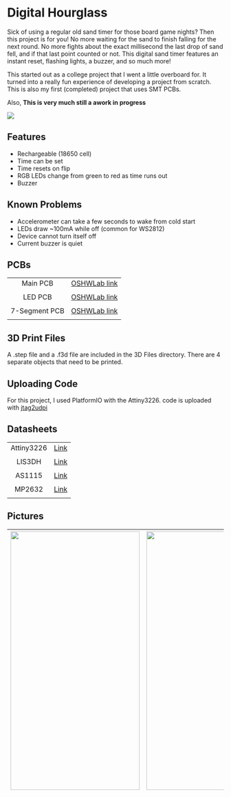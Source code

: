 
# Digital Hourglass

Sick of using a regular old sand timer for those board game nights? Then this project is for you! No more waiting for the sand to finish falling for the next round. No more fights about the exact millisecond the last drop of sand fell, and if that last point counted or not. This digital sand timer features an instant reset, flashing lights, a buzzer, and so much more!

This started out as a college project that I went a little overboard for. It turned into a really fun experience of developing a project from scratch. This is also my first (completed) project that uses SMT PCBs.

Also, **This is very much still a awork in progress**

<img src="https://github.com/rebelonion/Digital-Hourglass/blob/main/Pictures/gif.gif">


## Features

- Rechargeable (18650 cell)
- Time can be set
- Time resets on flip
- RGB LEDs change from green to red as time runs out
- Buzzer

## Known Problems

- Accelerometer can take a few seconds to wake from cold start
- LEDs draw ~100mA while off (common for WS2812)
- Device cannot turn itself off
- Current buzzer is quiet

## PCBs
|||
|:-------------:|:-------------:|
|Main PCB|[OSHWLab link](https://oshwlab.com/somdahlfinnley/timer-hourglass)|
|||
|LED PCB|[OSHWLab link](https://oshwlab.com/somdahlfinnley/hourglass_leds)|
|||
|7-Segment PCB|[OSHWLab link](https://oshwlab.com/somdahlfinnley/hourglass_7seg)|
|||

## 3D Print Files
A .step file and a .f3d file are included in the 3D Files directory. There are 4 separate objects that need to be printed.

## Uploading Code
For this project, I used PlatformIO with the Attiny3226. code is uploaded with [jtag2udpi](https://github.com/ElTangas/jtag2updi)

## Datasheets 
|||
|:-:|:-:|
|Attiny3226|[Link](https://www.mouser.com/datasheet/2/268/ATtiny3224_3226_3227_Data_Sheet_DS40002345B-2940847.pdf)|
|||
|LIS3DH|[Link](https://www.mouser.com/datasheet/2/389/lis3dh-1849589.pdf)|
|||
|AS1115|[Link](https://www.mouser.com/datasheet/2/588/AS1115_DS000206_1_00-1512924.pdf)|
|||
|MP2632|[Link](https://www.monolithicpower.com/en/documentview/productdocument/index/version/2/document_type/Datasheet/lang/en/sku/MP2632/document_id/1446/)|
|||

## Pictures

| <img src="https://i.ibb.co/NykYhf7/20230427-194008.jpg" data-canonical-src="https://i.ibb.co/NykYhf7/20230427-194008.jpg" width="300" height="600" />        | <img src="https://i.ibb.co/q1pr0GS/20230427-193904.jpg" data-canonical-src="https://i.ibb.co/q1pr0GS/20230427-193904.jpg" width="300" height="600" />           |
| ------------- |:-------------:|


